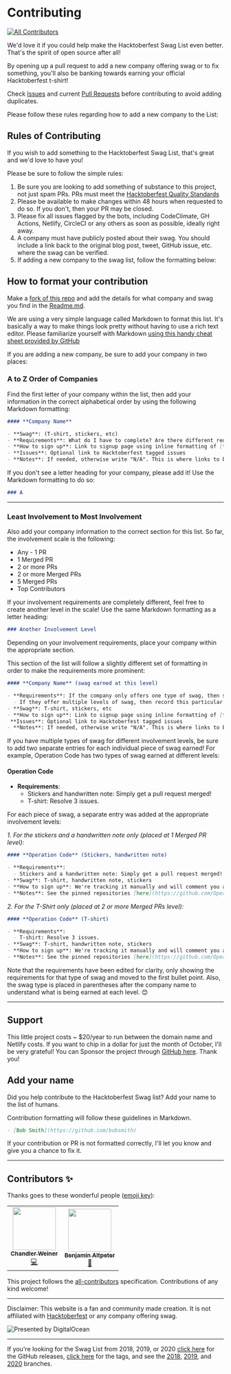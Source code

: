 # Contributing

<!-- ALL-CONTRIBUTORS-BADGE:START - Do not remove or modify this section -->
[![All Contributors](https://img.shields.io/badge/all_contributors-2-orange.svg?style=flat-square)](#contributors-)
<!-- ALL-CONTRIBUTORS-BADGE:END -->

We'd love it if you could help make the Hacktoberfest Swag List even better. That's the spirit of open source after all!

By opening up a pull request to add a new company offering swag or to fix something, you'll also be banking towards earning your official Hacktoberfest t-shirt!

Check [Issues](https://github.com/crweiner/hacktoberfest-swag-list/issues) and current [Pull Requests](https://github.com/crweiner/hacktoberfest-swag-list/pulls) before contributing to avoid adding duplicates.

Please follow these rules regarding how to add a new company to the List:

## Rules of Contributing

If you wish to add something to the Hacktoberfest Swag List, that's great and we'd love to have you!

Please be sure to follow the simple rules:

1. Be sure you are looking to add something of substance to this project, not just spam PRs. PRs must meet the [Hacktoberfest Quality Standards](https://hacktoberfest.digitalocean.com/resources/qualitystandards)
2. Please be available to make changes within 48 hours when requested to do so. If you don't, then your PR may be closed.
3. Please fix all issues flagged by the bots, including CodeClimate, GH Actions, Netlify, CircleCI or any others as soon as possible, ideally right away.
4. A company must have publicly posted about their swag. You should include a link back to the original blog post, tweet, GitHub issue, etc. where the swag can be verified.
5. If adding a new company to the swag list, follow the formatting below:

## How to format your contribution

Make a [fork of this repo](https://github.com/crweiner/hacktoberfest-swag-list/fork) and add the details for what company and swag you find in the [Readme.md](./README.md).

We are using a very simple language called Markdown to format this list. It's basically a way to make things look pretty without having to use a rich text editor. Please familiarize yourself with Markdown [using this handy cheat sheet provided by GitHub](https://guides.github.com/pdfs/markdown-cheatsheet-online.pdf)

If you are adding a new company, be sure to add your company in two places:

### A to Z Order of Companies

Find the first letter of your company within the list, then add your information in the correct alphabetical order by using the following Markdown formatting:

```markdown
#### **Company Name**

- **Swag**: (T-shirt, stickers, etc)
- **Requirements**: What do I have to complete? Are there different requirements per swag item? Are the PRs merged or just submitted?
- **How to sign up**: Link to signup page using inline formatting of [text](URL)
- **Issues**: Optional link to Hacktoberfest tagged issues
- **Notes**: If needed, otherwise write "N/A". This is where links to blog posts/tweets go.
```

 If you don't see a letter heading for your company, please add it! Use the Markdown formatting to do so:

```markdown
### A
```

---

### Least Involvement to Most Involvement

Also add your company information to the correct section for this list. So far, the involvement scale is the following:

- Any - 1 PR
- 1 Merged PR
- 2 or more PRs
- 2 or more Merged PRs
- 5 Merged PRs
- Top Contributors

If your involvement requirements are completely different, feel free to create another level in the scale! Use the same Markdown formatting as a letter heading:

```markdown
### Another Involvement Level
```

Depending on your involvement requirements, place your company within the appropriate section.

This section of the list will follow a slightly different set of formatting in order to make the requirements more prominent:

```markdown
#### **Company Name** (swag earned at this level)

- **Requirements**: If the company only offers one type of swag, then state the requirements here
  - If they offer multiple levels of swag, then record this particular swag item here as an indented bullet point
- **Swag**: T-shirt, stickers, etc
- **How to sign up**: Link to signup page using inline formatting of [text](URL)
 **Issues**: Optional link to Hacktoberfest tagged issues
- **Notes**: If needed, otherwise write "N/A". This is where links to blog posts/tweets go
```

If you have multiple types of swag for different involvement levels, be sure to add two separate entries for each individual piece of swag earned! For example, Operation Code has two types of swag earned at different levels:

#### **Operation Code**

- **Requirements**:
  - Stickers and handwritten note: Simply get a pull request merged!
  - T-shirt: Resolve 3 issues.

For each piece of swag, a separate entry was added at the appropriate involvement levels:

_1. For the stickers and a handwritten note only (placed at 1 Merged PR level):_

```markdown
#### **Operation Code** (Stickers, handwritten note)

- **Requirements**:
  - Stickers and a handwritten note: Simply get a pull request merged!
- **Swag**: T-shirt, handwritten note, stickers
- **How to sign up**: We're tracking it manually and will comment you a Google form.
- **Notes**: See the pinned repositories [here](https://github.com/OperationCode). You can find out more information about our all-volunteer, non-profit organization and our social media accounts via [our website](https://operationcode.org/).
```

_2. For the T-Shirt only (placed at 2 or more Merged PRs level):_

```markdown
#### **Operation Code** (T-shirt)

- **Requirements**:
  - T-shirt: Resolve 3 issues.
- **Swag**: T-shirt, handwritten note, stickers
- **How to sign up**: We're tracking it manually and will comment you a Google form.
- **Notes**: See the pinned repositories [here](https://github.com/OperationCode). You can find out more information about our all-volunteer, non-profit organization and our social media accounts via [our website](https://operationcode.org/).
```

Note that the requirements have been edited for clarity, only showing the requirements for that type of swag and moved to the first bullet point. Also, the swag type is placed in parentheses after the company name to understand what is being earned at each level. 😊

---

## Support

This little project costs ~ $20/year to run between the domain name and Netlify costs. If you want to chip in a dollar for just the month of October, I'll be very grateful! You can Sponsor the project through [GitHub here](https://github.com/sponsors/crweiner). Thank you!

## Add your name

Did you help contribute to the Hacktoberfest Swag list? Add your name to the list of humans.

Contribution formatting will follow these guidelines in Markdown.

```markdown
- [Bob Smith](https://github.com/bobsmith)
```

If your contribution or PR is not formatted correctly, I'll let you know and give you a chance to fix it.

---

## Contributors ✨

Thanks goes to these wonderful people ([emoji key](https://allcontributors.org/docs/en/emoji-key)):

<!-- ALL-CONTRIBUTORS-LIST:START - Do not remove or modify this section -->
<!-- prettier-ignore-start -->
<!-- markdownlint-disable -->
<table>
  <tr>
    <td align="center"><a href="http://ObsessiveWP.com"><img src="https://avatars.githubusercontent.com/u/23106097?v=4?s=100" width="100px;" alt=""/><br /><sub><b>Chandler Weiner</b></sub></a><br /><a href="https://github.com/crweiner/hacktoberfest-swag-list/commits?author=crweiner" title="Code">💻</a></td>
    <td align="center"><a href="https://benjamin-altpeter.de"><img src="https://avatars.githubusercontent.com/u/4048809?v=4?s=100" width="100px;" alt=""/><br /><sub><b>Benjamin Altpeter</b></sub></a><br /><a href="https://github.com/crweiner/hacktoberfest-swag-list/commits?author=baltpeter" title="Documentation">📖</a></td>
  </tr>
</table>

<!-- markdownlint-restore -->
<!-- prettier-ignore-end -->

<!-- ALL-CONTRIBUTORS-LIST:END -->

This project follows the [all-contributors](https://github.com/all-contributors/all-contributors) specification. Contributions of any kind welcome!

---

Disclaimer: This website is a fan and community made creation. It is not affiliated with [Hacktoberfest](https://hacktoberfest.digitalocean.com/) or any company offering swag.

![Presented by DigitalOcean](img/logo-hacktoberfest-full-2021.svg)

---

If you're looking for the Swag List from 2018,  2019, or 2020 [click here](https://github.com/crweiner/hacktoberfest-swag-list/releases) for the GitHub releases, [click here](https://github.com/crweiner/hacktoberfest-swag-list/tags) for the tags, and see the [2018](https://github.com/crweiner/hacktoberfest-swag-list/tree/2018), [2019](https://github.com/crweiner/hacktoberfest-swag-list/tree/2019), and [2020](https://github.com/crweiner/hacktoberfest-swag-list/tree/2020) branches.
